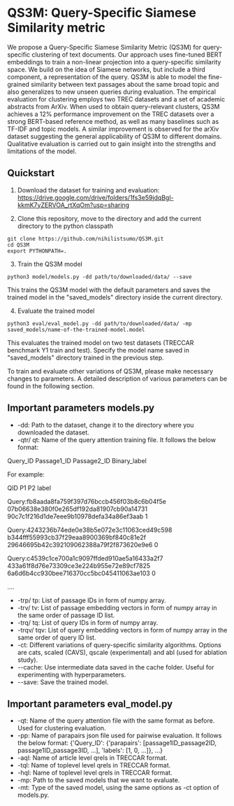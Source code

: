 # QS3M: Query-Specific Siamese Similarity metric 

We propose a Query-Specific Siamese Similarity Metric (QS3M) for query-specific clustering of text documents. Our approach uses fine-tuned BERT embeddings to train a non-linear projection into a query-specific similarity space. We build on the idea of Siamese networks, but include a third component, a representation of the query. QS3M is able to model the fine-grained similarity between text passages about the same broad topic and also generalizes to new unseen queries during evaluation. The empirical evaluation for clustering employs two TREC datasets and a set of academic abstracts from ArXiv. When used to obtain query-relevant clusters, QS3M achieves a 12\% performance improvement on the TREC datasets over a strong BERT-based reference method, as well as many baselines such as TF-IDF and topic models. A similar improvement is observed for the arXiv dataset suggesting the general applicability of QS3M to different domains. Qualitative evaluation is carried out to gain insight into the strengths and limitations of the model.

## Quickstart

1. Download the dataset for training and evaluation: https://drive.google.com/drive/folders/1fs3e59jdqBgl-kkmK7yZERVOA_rtXqOm?usp=sharing

2. Clone this repository, move to the directory and add the current directory to the python classpath
```
git clone https://github.com/nihilistsumo/QS3M.git
cd QS3M
export PYTHONPATH=.
```

3. Train the QS3M model
```
python3 model/models.py -dd path/to/downloaded/data/ --save
```
This trains the QS3M model with the default parameters and saves the trained model in the "saved_models" directory inside the current directory.

4. Evaluate the trained model
```
python3 eval/eval_model.py -dd path/to/downloaded/data/ -mp saved_models/name-of-the-trained-model.model
```
This evaluates the trained model on two test datasets (TRECCAR benchmark Y1 train and test). Specify the model name saved in "saved_models" directory trained in the previous step.

To train and evaluate other variations of QS3M, please make necessary changes to parameters. A detailed description of various parameters can be found in the following section.

## Important parameters models.py

- -dd: Path to the dataset, change it to the directory where you downloaded the dataset.
- -qtr/ qt: Name of the query attention training file. It follows the below format:

Query_ID Passage1_ID Passage2_ID Binary_label

For example:

QID	P1	P2	label

Query:fb8aada8fa759f397d76bccb456f03b8c6b04f5e	07b06638e380f0e265df192da81907cb90a14731	90c7c1f216d1de7eee9b10978defa34a86ef3aab	1

Query:4243236b74ede0e38b5e072e3c11063ced49c598	b344fff55993cb37f29eaa8900369bf840c81e2f	29646695b42c392109062388a79f2f873620e9e6	0

Query:c4539c1ce700a1c9097ffded910ae5a16433a2f7	433a61f8d76e73309ce3e224b955e72e89cf7825	6a6d6b4cc930bee716370cc5bc045411063ae103	0

....
- -trp/ tp: List of passage IDs in form of numpy array.
- -trv/ tv: List of passage embedding vectors in form of numpy array in the same order of passage ID list.
- -trq/ tq: List of query IDs in form of numpy array.
- -trqv/ tqv: List of query embedding vectors in form of numpy array in the same order of query ID list.
- -ct: Different variations of query-specific similarity algorithms. Options are cats, scaled (CAVS), qscale (experimental) and abl (used for ablation study).
- --cache: Use intermediate data saved in the cache folder. Useful for experimenting with hyperparameters.
- --save: Save the trained model.

## Important parameters eval_model.py
  
- -qt: Name of the query attention file with the same format as before. Used for clustering evaluation. 
- -pp: Name of parapairs json file used for pairwise evaluation. It follows the below format:
  {'Query_ID': {'parapairs': [passage1ID_passage2ID, passage1ID_passage3ID, ...], 'labels': [1, 0, ...]}, ...}
- -aql: Name of article level qrels in TRECCAR format.
- -tql: Name of toplevel level qrels in TRECCAR format.
- -hql: Name of toplevel level qrels in TRECCAR format.
- -mp: Path to the saved models that we want to evaluate.
- -mt: Type of the saved model, using the same options as -ct option of models.py.
